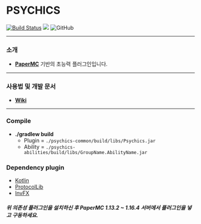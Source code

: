 # PSYCHICS
[![Build Status](https://travis-ci.org/noonmaru/psychics.svg?branch=master)](https://travis-ci.org/noonmaru/psychics)
[![](https://jitpack.io/v/noonmaru/psychics.svg)](https://jitpack.io/#noonmaru/psychics)
![GitHub](https://img.shields.io/github/license/noonmaru/psychics)

---
### 소개
* [**PaperMC**](https://papermc.io/) 기반의 초능력 플러그인입니다.
---

### 사용법 및 개발 문서
* [**Wiki**](https://github.com/noonmaru/psychics/wiki)
---
### Compile
* **./gradlew build**
  * Plugin = `./psychics-common/build/libs/Psychics.jar`
  * Ability = `./psychics-abilities/build/libs/GroupName.AbilityName.jar`
  
### Dependency plugin
  * [Kotlin](https://github.com/noonmaru/kotlin-plugin/releases/latest/download/Kotlin.jar)
  * [ProtocolLib](https://ci.dmulloy2.net/job/ProtocolLib/lastSuccessfulBuild/artifact/target/ProtocolLib.jar)
  * [InvFX](https://github.com/noonmaru/invfx/releases/latest/download/InvFX.jar)
##### 위 의존성 플러그인을 설치하신 후 PaperMC 1.13.2 ~ 1.16.4 서버에서 플러그인을 넣고 구동하세요.
